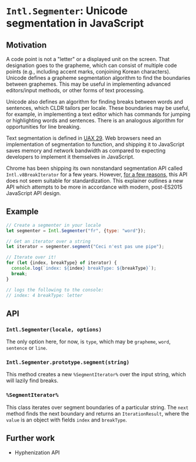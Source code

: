 # `Intl.Segmenter`: Unicode segmentation in JavaScript

## Motivation

A code point is not a "letter" or a displayed unit on the screen. That designation goes to the grapheme, which can consist of multiple code points (e.g., including accent marks, conjoining Korean characters). Unicode defines a grapheme segmentation algorithm to find the boundaries between graphemes. This may be useful in implementing advanced editors/input methods, or other forms of text processing.

Unicode also defines an algorithm for finding breaks between words and sentences, which CLDR tailors per locale. These boundaries may be useful, for example, in implementing a text editor which has commands for jumping or highlighting words and sentences. There is an analogous algorithm for opportunities for line breaking.

Text segmentation is defined in [UAX 29](http://unicode.org/reports/tr29/). Web browsers need an implementation of segmentation to function, and shipping it to JavaScript saves memory and network bandwidth as compared to expecting developers to implement it themselves in JavaScript.

Chrome has been shipping its own nonstandard segmentation API called `Intl.v8BreakIterator` for a few years. However, [for a few reasons](https://github.com/tc39/ecma402/issues/60#issuecomment-194041835), this API does not seem suitable for standardization. This explainer outlines a new API which attempts to be more in accordance with modern, post-ES2015 JavaScript API design.

## Example

```js
// Create a segmenter in your locale
let segmenter = Intl.Segmenter("fr", {type: "word"});

// Get an iterator over a string
let iterator = segmenter.segment("Ceci n'est pas une pipe");

// Iterate over it!
for (let {index, breakType} of iterator) {
  console.log(`index: ${index} breakType: ${breakType}`);
  break;
}

// logs the following to the console:
// index: 4 breakType: letter
```

## API

### `Intl.Segmenter(locale, options)`

The only option here, for now, is `type`, which may be `grapheme`, `word`, `sentence` or `line`.

### `Intl.Segmenter.prototype.segment(string)`

This method creates a new `%SegmentIterator%` over the input string, which will lazily find breaks.

### `%SegmentIterator%`

This class iterates over segment boundaries of a particular string. The `next` method finds the next boundary and returns an `IterationResult`, where the `value` is an object with fields `index` and `breakType`.

## Further work

- Hyphenization API
